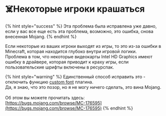 # ☠️Некоторые игроки крашаться

{% hint style="success" %}
Эта проблема была исправлена уже давно, если у вас все еще есть эта проблема, возможно, это ошибка, снова внесенная Mojang.
{% endhint %}

Если некоторые из ваших игроки выходят из игры, то это из-за ошибки в Minecraft, которая находится глубоко внутри игровой логики.\
Проблема в том, что некоторые видеокарты Intel HD Graphics имеют ошибку в драйвере, которая приводит к краху игры, если пользовательские шрифты включены в ресурспак.

{% hint style="warning" %}
Единственный способ исправить это - отключить функцию [custom font](../../plugin-usage/adding-content/fonts/method-1.md) плагина.\
Да, я знаю, что это позор, но я не могу ничего сделать, это вина Mojang.\
\
Об этом вы можете прочитать здесь: [https://bugs.mojang.com/browse/MC-176595](https://bugs.mojang.com/browse/MC-176595)
{% endhint %}
